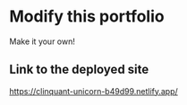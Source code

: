 # Modify this portfolio

Make it your own!

## Link to the deployed site

https://clinquant-unicorn-b49d99.netlify.app/